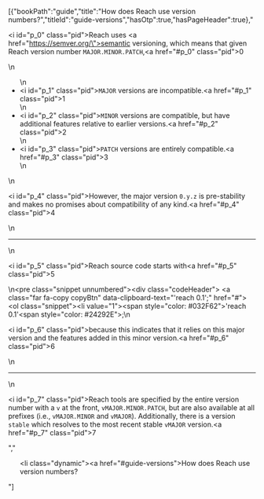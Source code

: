 [{"bookPath":"guide","title":"How does Reach use version numbers?","titleId":"guide-versions","hasOtp":true,"hasPageHeader":true},"<p><i id=\"p_0\" class=\"pid\"></i>Reach uses <a href=\"https://semver.org/\">semantic versioning</a>, which means that given Reach version number <code>MAJOR.MINOR.PATCH</code>,<a href=\"#p_0\" class=\"pid\">0</a></p>\n<ul>\n  <li><i id=\"p_1\" class=\"pid\"></i><code>MAJOR</code> versions are incompatible.<a href=\"#p_1\" class=\"pid\">1</a></li>\n  <li><i id=\"p_2\" class=\"pid\"></i><code>MINOR</code> versions are compatible, but have additional features relative to earlier versions.<a href=\"#p_2\" class=\"pid\">2</a></li>\n  <li><i id=\"p_3\" class=\"pid\"></i><code>PATCH</code> versions are entirely compatible.<a href=\"#p_3\" class=\"pid\">3</a></li>\n</ul>\n<p><i id=\"p_4\" class=\"pid\"></i>However, the major version <code>0.y.z</code> is pre-stability and makes no promises about compatibility of any kind.<a href=\"#p_4\" class=\"pid\">4</a></p>\n<hr>\n<p><i id=\"p_5\" class=\"pid\"></i>Reach source code starts with<a href=\"#p_5\" class=\"pid\">5</a></p>\n<pre class=\"snippet unnumbered\"><div class=\"codeHeader\">&nbsp;<a class=\"far fa-copy copyBtn\" data-clipboard-text=\"'reach 0.1';\" href=\"#\"></a></div><ol class=\"snippet\"><li value=\"1\"><span style=\"color: #032F62\">'reach 0.1'</span><span style=\"color: #24292E\">;</span></li></ol></pre>\n<p><i id=\"p_6\" class=\"pid\"></i>because this indicates that it relies on this major version and the features added in this minor version.<a href=\"#p_6\" class=\"pid\">6</a></p>\n<hr>\n<p><i id=\"p_7\" class=\"pid\"></i>Reach tools are specified by the entire version number with a <code>v</code> at the front, <code>vMAJOR.MINOR.PATCH</code>, but are also available at all prefixes (i.e., <code>vMAJOR.MINOR</code> and <code>vMAJOR</code>). Additionally, there is a version <code>stable</code> which resolves to the most recent stable <code>vMAJOR</code> version.<a href=\"#p_7\" class=\"pid\">7</a></p>","<ul><li class=\"dynamic\"><a href=\"#guide-versions\">How does Reach use version numbers?</a></li></ul>"]